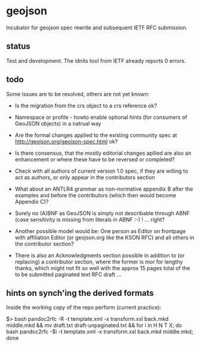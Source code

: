 geojson
=======

Incubator for geojson spec rewrite and subsequent IETF RFC submission.

status
------

Test and development. The idnits tool from IETF already reports 0 errors.

todo
----

Some issues are to be resolved, others are not yet known:

* Is the migration from the crs object to a crs reference ok?

* Namespace or profile - howto enable optional hints (for consumers of GeoJSON objects) in a natrual way

* Are the formal changes applied to the existing community spec at <http://geojson.org/geojson-spec.html> ok?

* Is there consensus, that the mostly editorial changes apllied are also an enhancement or where these have to be reversed or completed?

* Check with all authors of current version 1.0 spec, if they are willing to act as authors, or only appear in the contributors section

* What about an ANTLR4 grammar as non-normative appendix B after the examples and before the contributors (which then would become Appendix C)?

* Surely no (A)BNF as GeoJSON is simply not describable through ABNF (case sensitivity is missing from literals in ABNF :-) ! ... right?

* Another possible model would be: One person as Editor on frontpage with affiliation Editor (or geojson.org like the KSON RFC) and all others in the contributor section?

* There is also an Acknowledgments section possible in addition to (or replacing) a contributor section, where the former is mor for lengthy thanks, which might not fit so well with the approx 15 pages total of the to be submitted paginated text RFC draft ...

hints on synch'ing the derived formats
--------------------------------------

Inside the working copy of the repo perform (current practice):

$> bash pandoc2rfc -R -t template.xml -x transform.xsl back.mkd middle.mkd && mv draft.txt draft-unpaginated.txt && for i in H N T X; do bash pandoc2rfc -$i -t template.xml -x transform.xsl back.mkd middle.mkd; done


